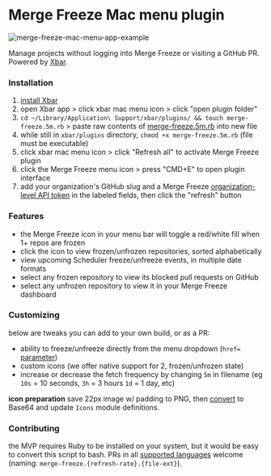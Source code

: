 # Merge Freeze Mac menu plugin

![merge-freeze-mac-menu-app-example](https://user-images.githubusercontent.com/3083888/188286665-131e3cb8-9b1d-45e2-af4a-2852201c334e.png)

Manage projects without logging into Merge Freeze or visiting a GitHub PR. Powered by [Xbar](https://xbarapp.com/).

### Installation

1. [install Xbar](https://xbarapp.com/dl)
2. open Xbar app > click xbar mac menu icon > click "open plugin folder"
3. `cd ~/Library/Application\ Support/xbar/plugins/ && touch merge-freeze.5m.rb` > paste raw contents of [merge-freeze.5m.rb](https://github.com/Merge-Freeze/mac-menu-plugin/blob/master/merge-freeze.5m.rb) into new file
4. while still in `xbar/plugins` directory, `chmod +x merge-freeze.5m.rb` (file must be executable)
5. click xbar mac menu icon > click "Refresh all" to activate Merge Freeze plugin
6. click the Merge Freeze menu icon > press "CMD+E" to open plugin interface
7. add your organization's GitHub slug and a Merge Freeze [organization-level API token](https://docs.mergefreeze.com/web-api#organization-access-tokens-organizations-only) in the labeled fields, then click the "refresh" button

### Features

* the Merge Freeze icon in your menu bar will toggle a red/white fill when 1+ repos are frozen
* click the icon to view frozen/unfrozen repositories, sorted alphabetically
* view upcoming Scheduler freeze/unfreeze events, in multiple date formats
* select any frozen repository to view its blocked pull requests on GitHub
* select any unfrozen repository to view it in your Merge Freeze dashboard

### Customizing

below are tweaks you can add to your own build, or as a PR:

* ability to freeze/unfreeze directly from the menu dropdown (`href=` [parameter](https://github.com/matryer/xbar-plugins/blob/main/CONTRIBUTING.md#parameters))
* custom icons (we offer native support for 2, frozen/unfrozen state)
* increase or decrease the fetch frequency by changing `5m` in filename (eg `10s` = 10 seconds, `3h` = 3 hours `1d` = 1 day, etc)

**icon preparation**
save 22px image w/ padding to PNG, then [convert](https://www.base64-image.de/) to Base64 and update `Icons` module definitions.

### Contributing

the MVP requires Ruby to be installed on your system, but it would be easy to convert this script to bash. PRs in all [supported languages](https://github.com/matryer/xbar-plugins/blob/main/CONTRIBUTING.md#supported-languages) welcome (naming: `merge-freeze.{refresh-rate}.{file-ext}`).
